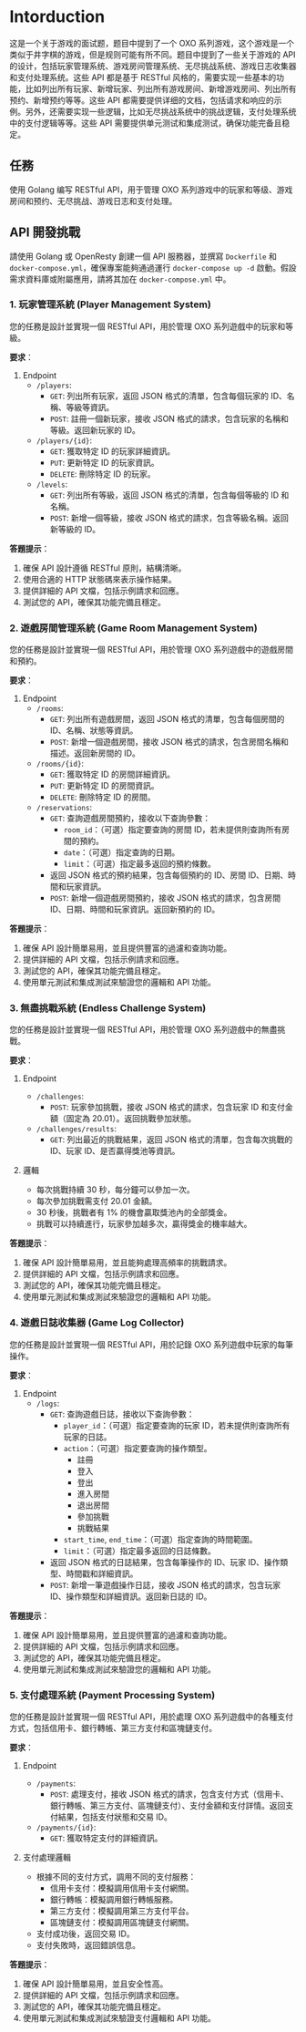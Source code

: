 # Intorduction

这是一个关于游戏的面试题，题目中提到了一个 OXO 系列游戏，这个游戏是一个类似于井字棋的游戏，但是规则可能有所不同。题目中提到了一些关于游戏的 API 的设计，包括玩家管理系统、游戏房间管理系统、无尽挑战系统、游戏日志收集器和支付处理系统。这些 API 都是基于 RESTful 风格的，需要实现一些基本的功能，比如列出所有玩家、新增玩家、列出所有游戏房间、新增游戏房间、列出所有预约、新增预约等等。这些 API 都需要提供详细的文档，包括请求和响应的示例。另外，还需要实现一些逻辑，比如无尽挑战系统中的挑战逻辑，支付处理系统中的支付逻辑等等。这些 API 需要提供单元测试和集成测试，确保功能完备且稳定。

## 任務

使用 Golang 编写 RESTful API，用于管理 OXO 系列游戏中的玩家和等级、游戏房间和预约、无尽挑战、游戏日志和支付处理。

## API 開發挑戰

請使用 Golang 或 OpenResty 創建一個 API 服務器，並撰寫 `Dockerfile` 和 `docker-compose.yml`，確保專案能夠通過運行 `docker-compose up -d` 啟動。假設需求資料庫或附屬應用，請將其加在 `docker-compose.yml` 中。

### 1. 玩家管理系統 (Player Management System)

您的任務是設計並實現一個 RESTful API，用於管理 OXO 系列遊戲中的玩家和等級。

**要求**：

1. Endpoint
   - `/players`:
     - `GET`: 列出所有玩家，返回 JSON 格式的清單，包含每個玩家的 ID、名稱、等級等資訊。
     - `POST`: 註冊一個新玩家，接收 JSON 格式的請求，包含玩家的名稱和等級。返回新玩家的 ID。
   - `/players/{id}`:
     - `GET`: 獲取特定 ID 的玩家詳細資訊。
     - `PUT`: 更新特定 ID 的玩家資訊。
     - `DELETE`: 刪除特定 ID 的玩家。
   - `/levels`:
     - `GET`: 列出所有等級，返回 JSON 格式的清單，包含每個等級的 ID 和名稱。
     - `POST`: 新增一個等級，接收 JSON 格式的請求，包含等級名稱。返回新等級的 ID。

**答題提示**：

1. 確保 API 設計遵循 RESTful 原則，結構清晰。
2. 使用合適的 HTTP 狀態碼來表示操作結果。
3. 提供詳細的 API 文檔，包括示例請求和回應。
4. 測試您的 API，確保其功能完備且穩定。

### 2. 遊戲房間管理系統 (Game Room Management System)

您的任務是設計並實現一個 RESTful API，用於管理 OXO 系列遊戲中的遊戲房間和預約。

**要求**：

1. Endpoint
   - `/rooms`:
     - `GET`: 列出所有遊戲房間，返回 JSON 格式的清單，包含每個房間的 ID、名稱、狀態等資訊。
     - `POST`: 新增一個遊戲房間，接收 JSON 格式的請求，包含房間名稱和描述。返回新房間的 ID。
   - `/rooms/{id}`:
     - `GET`: 獲取特定 ID 的房間詳細資訊。
     - `PUT`: 更新特定 ID 的房間資訊。
     - `DELETE`: 刪除特定 ID 的房間。
   - `/reservations`:
     - `GET`: 查詢遊戲房間預約，接收以下查詢參數：
       - `room_id`：（可選）指定要查詢的房間 ID，若未提供則查詢所有房間的預約。
       - `date`：（可選）指定查詢的日期。
       - `limit`：（可選）指定最多返回的預約條數。
     - 返回 JSON 格式的預約結果，包含每個預約的 ID、房間 ID、日期、時間和玩家資訊。
     - `POST`: 新增一個遊戲房間預約，接收 JSON 格式的請求，包含房間 ID、日期、時間和玩家資訊。返回新預約的 ID。

**答題提示**：

1. 確保 API 設計簡單易用，並且提供豐富的過濾和查詢功能。
2. 提供詳細的 API 文檔，包括示例請求和回應。
3. 測試您的 API，確保其功能完備且穩定。
4. 使用單元測試和集成測試來驗證您的邏輯和 API 功能。

### 3. 無盡挑戰系統 (Endless Challenge System)

您的任務是設計並實現一個 RESTful API，用於管理 OXO 系列遊戲中的無盡挑戰。

**要求**：

1. Endpoint

   - `/challenges`:
     - `POST`: 玩家參加挑戰，接收 JSON 格式的請求，包含玩家 ID 和支付金額（固定為 20.01）。返回挑戰參加狀態。
   - `/challenges/results`:
     - `GET`: 列出最近的挑戰結果，返回 JSON 格式的清單，包含每次挑戰的 ID、玩家 ID、是否贏得獎池等資訊。

2. 邏輯
   - 每次挑戰持續 30 秒，每分鐘可以參加一次。
   - 每次參加挑戰需支付 20.01 金額。
   - 30 秒後，挑戰者有 1% 的機會贏取獎池內的全部獎金。
   - 挑戰可以持續進行，玩家參加越多次，贏得獎金的機率越大。

**答題提示**：

1. 確保 API 設計簡單易用，並且能夠處理高頻率的挑戰請求。
2. 提供詳細的 API 文檔，包括示例請求和回應。
3. 測試您的 API，確保其功能完備且穩定。
4. 使用單元測試和集成測試來驗證您的邏輯和 API 功能。

### 4. 遊戲日誌收集器 (Game Log Collector)

您的任務是設計並實現一個 RESTful API，用於記錄 OXO 系列遊戲中玩家的每筆操作。

**要求**：

1. Endpoint
   - `/logs`:
     - `GET`: 查詢遊戲日誌，接收以下查詢參數：
       - `player_id`：（可選）指定要查詢的玩家 ID，若未提供則查詢所有玩家的日誌。
       - `action`：（可選）指定要查詢的操作類型。
         - 註冊
         - 登入
         - 登出
         - 進入房間
         - 退出房間
         - 參加挑戰
         - 挑戰結果
       - `start_time`, `end_time`：（可選）指定查詢的時間範圍。
       - `limit`：（可選）指定最多返回的日誌條數。
     - 返回 JSON 格式的日誌結果，包含每筆操作的 ID、玩家 ID、操作類型、時間戳和詳細資訊。
     - `POST`: 新增一筆遊戲操作日誌，接收 JSON 格式的請求，包含玩家 ID、操作類型和詳細資訊。返回新日誌的 ID。

**答題提示**：

1. 確保 API 設計簡單易用，並且提供豐富的過濾和查詢功能。
2. 提供詳細的 API 文檔，包括示例請求和回應。
3. 測試您的 API，確保其功能完備且穩定。
4. 使用單元測試和集成測試來驗證您的邏輯和 API 功能。

### 5. 支付處理系統 (Payment Processing System)

您的任務是設計並實現一個 RESTful API，用於處理 OXO 系列遊戲中的各種支付方式，包括信用卡、銀行轉帳、第三方支付和區塊鏈支付。

**要求**：

1. Endpoint

   - `/payments`:
     - `POST`: 處理支付，接收 JSON 格式的請求，包含支付方式（信用卡、銀行轉帳、第三方支付、區塊鏈支付）、支付金額和支付詳情。返回支付結果，包括支付狀態和交易 ID。
   - `/payments/{id}`:
     - `GET`: 獲取特定支付的詳細資訊。

2. 支付處理邏輯
   - 根據不同的支付方式，調用不同的支付服務：
     - 信用卡支付：模擬調用信用卡支付網關。
     - 銀行轉帳：模擬調用銀行轉帳服務。
     - 第三方支付：模擬調用第三方支付平台。
     - 區塊鏈支付：模擬調用區塊鏈支付網關。
   - 支付成功後，返回交易 ID。
   - 支付失敗時，返回錯誤信息。

**答題提示**：

1. 確保 API 設計簡單易用，並且安全性高。
2. 提供詳細的 API 文檔，包括示例請求和回應。
3. 測試您的 API，確保其功能完備且穩定。
4. 使用單元測試和集成測試來驗證支付邏輯和 API 功能。
